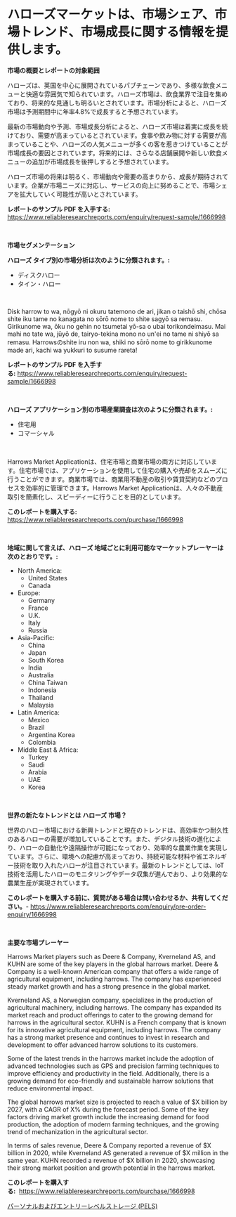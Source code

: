 <p><h1>ハローズマーケットは、市場シェア、市場トレンド、市場成長に関する情報を提供します。</h1></p><p><strong>市場の概要とレポートの対象範囲</strong></p>
<p><p>ハローズは、英国を中心に展開されているパブチェーンであり、多様な飲食メニューと快適な雰囲気で知られています。ハローズ市場は、飲食業界で注目を集めており、将来的な見通しも明るいとされています。市場分析によると、ハローズ市場は予測期間中に年率4.8%で成長すると予想されています。</p><p>最新の市場動向や予測、市場成長分析によると、ハローズ市場は着実に成長を続けており、需要が高まっているとされています。食事や飲み物に対する需要が高まっていることや、ハローズの人気メニューが多くの客を惹きつけていることが市場成長の要因とされています。将来的には、さらなる店舗展開や新しい飲食メニューの追加が市場成長を後押しすると予想されています。</p><p>ハローズ市場の将来は明るく、市場動向や需要の高まりから、成長が期待されています。企業が市場ニーズに対応し、サービスの向上に努めることで、市場シェアを拡大していく可能性が高いとされています。</p></p>
<p><strong>レポートのサンプル PDF を入手する:</strong> <a href="https://www.reliableresearchreports.com/enquiry/request-sample/1666998">https://www.reliableresearchreports.com/enquiry/request-sample/1666998</a></p>
<p>&nbsp;</p>
<p><strong>市場セグメンテーション</strong></p>
<p><strong>ハローズ タイプ別の市場分析は次のように分類されます。:</strong></p>
<p><ul><li>ディスクハロー</li><li>タイン・ハロー</li></ul></p>
<p>&nbsp;</p>
<p><p>Disk harrow to wa, nōgyō ni okuru tatemono de ari, jikan o taishō shi, chōsa shite iku tame no kanagata no sōrō nome to shite sagyō sa remasu. Girikunome wa, ōku no gehin no tsumetai yō-sa o ubai torikondeimasu. Mai mahi no tate wa, jūyō de, tairyo-tekina mono no un'ei no tame ni shiyō sa remasu. Harrowsのshite iru non wa, shiki no sōrō nome to girikkunome made ari, kachi wa yukkuri to susume rareta!</p></p>
<p><strong>レポートのサンプル PDF を入手する:</strong>&nbsp;<a href="https://www.reliableresearchreports.com/enquiry/request-sample/1666998">https://www.reliableresearchreports.com/enquiry/request-sample/1666998</a></p>
<p>&nbsp;</p>
<p><strong> ハローズ アプリケーション別の市場産業調査は次のように分類されます。:</strong></p>
<p><ul><li>住宅用</li><li>コマーシャル</li></ul></p>
<p>&nbsp;</p>
<p><p>Harrows Market Applicationは、住宅市場と商業市場の両方に対応しています。住宅市場では、アプリケーションを使用して住宅の購入や売却をスムーズに行うことができます。商業市場では、商業用不動産の取引や賃貸契約などのプロセスを効率的に管理できます。Harrows Market Applicationは、人々の不動産取引を簡素化し、スピーディーに行うことを目的としています。</p></p>
<p><strong>このレポートを購入する:</strong>&nbsp; <a href="https://www.reliableresearchreports.com/purchase/1666998">https://www.reliableresearchreports.com/purchase/1666998</a></p>
<p>&nbsp;</p>
<p><strong>地域に関して言えば、ハローズ 地域ごとに利用可能なマーケットプレーヤーは次のとおりです。:</strong></p>
<p><ul>
    <li>
        North America:
        <ul>
            <li>United States</li>
            <li>Canada</li>
        </ul>
    </li>
    <li>
        Europe:
        <ul>
            <li>Germany</li>
            <li>France</li>
            <li>U.K.</li>
            <li>Italy</li>
            <li>Russia</li>
        </ul>
    </li>
    <li>
        Asia-Pacific:
        <ul>
            <li>China</li>
            <li>Japan</li>
            <li>South Korea</li>
            <li>India</li>
            <li>Australia</li>
            <li>China Taiwan</li>
            <li>Indonesia</li>
            <li>Thailand</li>
            <li>Malaysia</li>
        </ul>
    </li>
    <li>
        Latin America:
        <ul>
            <li>Mexico</li>
            <li>Brazil</li>
            <li>Argentina Korea</li>
            <li>Colombia</li>
        </ul>
    </li>
    <li>
        Middle East & Africa:
        <ul>
            <li>Turkey</li>
            <li>Saudi</li>
            <li>Arabia</li>
            <li>UAE</li>
            <li>Korea</li>
        </ul>
    </li>
    </ul></p>
<p>&nbsp;</p>
<p><strong>世界の新たなトレンドとは ハローズ 市場？</strong></p>
<p><p>世界のハロー市場における新興トレンドと現在のトレンドは、高効率かつ耐久性のあるハローの需要が増加していることです。また、デジタル技術の進化により、ハローの自動化や遠隔操作が可能になっており、効率的な農業作業を実現しています。さらに、環境への配慮が高まっており、持続可能な材料や省エネルギー技術を取り入れたハローが注目されています。最新のトレンドとしては、IoT技術を活用したハローのモニタリングやデータ収集が進んでおり、より効果的な農業生産が実現されています。</p></p>
<p><strong>このレポートを購入する前に、質問がある場合は問い合わせるか、共有してください。</strong>- <a href="https://www.reliableresearchreports.com/enquiry/pre-order-enquiry/1666998">https://www.reliableresearchreports.com/enquiry/pre-order-enquiry/1666998</a></p>
<p>&nbsp;</p>
<p><strong>主要な市場プレーヤー</strong></p>
<p><p>Harrows Market players such as Deere & Company, Kverneland AS, and KUHN are some of the key players in the global harrows market. Deere & Company is a well-known American company that offers a wide range of agricultural equipment, including harrows. The company has experienced steady market growth and has a strong presence in the global market.</p><p>Kverneland AS, a Norwegian company, specializes in the production of agricultural machinery, including harrows. The company has expanded its market reach and product offerings to cater to the growing demand for harrows in the agricultural sector. KUHN is a French company that is known for its innovative agricultural equipment, including harrows. The company has a strong market presence and continues to invest in research and development to offer advanced harrow solutions to its customers.</p><p>Some of the latest trends in the harrows market include the adoption of advanced technologies such as GPS and precision farming techniques to improve efficiency and productivity in the field. Additionally, there is a growing demand for eco-friendly and sustainable harrow solutions that reduce environmental impact.</p><p>The global harrows market size is projected to reach a value of $X billion by 2027, with a CAGR of X% during the forecast period. Some of the key factors driving market growth include the increasing demand for food production, the adoption of modern farming techniques, and the growing trend of mechanization in the agricultural sector.</p><p>In terms of sales revenue, Deere & Company reported a revenue of $X billion in 2020, while Kverneland AS generated a revenue of $X million in the same year. KUHN recorded a revenue of $X billion in 2020, showcasing their strong market position and growth potential in the harrows market.</p></p>
<p><strong>このレポートを購入する:</strong>&nbsp;&nbsp;<a href="https://www.reliableresearchreports.com/purchase/1666998">https://www.reliableresearchreports.com/purchase/1666998</a></p>
<p><p><a href="https://github.com/EstelWisozk1/Market-Research-Report-List-1/blob/main/637168114353.md">パーソナルおよびエントリーレベルストレージ (PELS)</a></p></p>